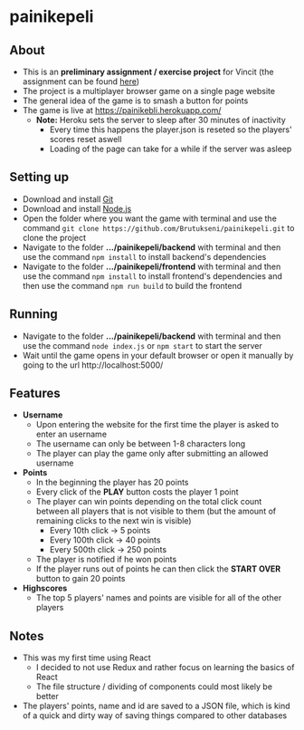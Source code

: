 # painikepeli

## About
- This is an **preliminary assignment / exercise project** for Vincit (the assignment can be found [here](https://koodarijahti.fi/Ennakkotehtava_2020_Painikepeli.pdf))
- The project is a multiplayer browser game on a single page website
- The general idea of the game is to smash a button for points
- The game is live at https://painikebli.herokuapp.com/
  - **Note:** Heroku sets the server to sleep after 30 minutes of inactivity
    - Every time this happens the player.json is reseted so the players' scores reset aswell
    - Loading of the page can take for a while if the server was asleep

## Setting up
- Download and install [Git](https://git-scm.com/downloads)
- Download and install [Node.js](https://nodejs.org/en/download/)
- Open the folder where you want the game with terminal and use the command `git clone https://github.com/Brutukseni/painikepeli.git` to clone the project
- Navigate to the folder **.../painikepeli/backend** with terminal and then use the command `npm install` to install backend's dependencies
- Navigate to the folder **.../painikepeli/frontend** with terminal and then use the command `npm install` to install frontend's dependencies and then use the command `npm run build` to build the frontend

## Running
- Navigate to the folder **.../painikepeli/backend** with terminal and then use the command `node index.js` or `npm start` to start the server
- Wait until the game opens in your default browser or open it manually by going to the url http://localhost:5000/

## Features
- **Username**
  - Upon entering the website for the first time the player is asked to enter an username
  - The username can only be between 1-8 characters long
  - The player can play the game only after submitting an allowed username
- **Points**
  - In the beginning the player has 20 points
  - Every click of the **PLAY** button costs the player 1 point
  - The player can win points depending on the total click count between all players that is not visible to them (but the amount of remaining clicks to the next win is visible)
    - Every 10th click -> 5 points
    - Every 100th click -> 40 points
    - Every 500th click -> 250 points
  - The player is notified if he won points
  - If the player runs out of points he can then click the **START OVER** button to gain 20 points
- **Highscores**
  - The top 5 players' names and points are visible for all of the other players
  
## Notes
- This was my first time using React
  - I decided to not use Redux and rather focus on learning the basics of React
  - The file structure / dividing of components could most likely be better
- The players' points, name and id are saved to a JSON file, which is kind of a quick and dirty way of saving things compared to other databases
